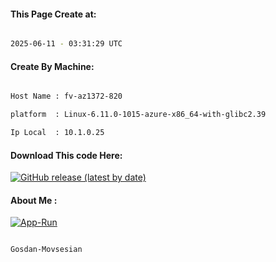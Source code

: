 
   
#### This Page Create at:

```bash

2025-06-11 - 03:31:29 UTC

```

#### Create By Machine:

```bash

Host Name : fv-az1372-820

platform  : Linux-6.11.0-1015-azure-x86_64-with-glibc2.39

Ip Local  : 10.1.0.25

```
#### Download This code Here:

[![GitHub release (latest by date)](https://img.shields.io/github/v/release/Gosdan-Movsesian/Gosdan?style=for-the-badge&label=Download)](https://github.com/Gosdan-Movsesian/Gosdan/releases) 

</p> 

#### About Me :

[![App-Run](https://github.com/Gosdan-Movsesian/Gosdan/actions/workflows/App-Run.yml/badge.svg)](https://github.com/Gosdan-Movsesian/Gosdan/actions/workflows/App-Run.yml)

```bash

Gosdan-Movsesian

```

